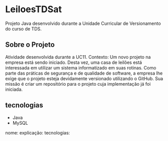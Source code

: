 # LeiloesTDSat
Projeto Java desenvolvido durante a Unidade Curricular de Versionamento do curso de TDS. 

## Sobre o Projeto
Atividade desenvolvida durante a UC11.
Contexto: Um novo projeto na empresa está sendo iniciado. Desta vez, uma casa de leilões está interessada em utilizar um sistema informatizado em suas rotinas. Como parte das práticas de segurança e de qualidade de software, a empresa lhe exige que o projeto esteja devidamente versionado utilizando o GitHub. Sua missão é criar um repositório para o projeto cuja implementação já foi iniciada.

## tecnologias
- Java
- MySQL

nome:
explicação:
tecnologias:
